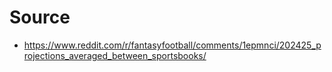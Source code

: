 # Source

- <https://www.reddit.com/r/fantasyfootball/comments/1epmnci/202425_projections_averaged_between_sportsbooks/>
